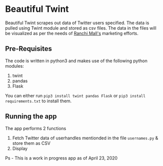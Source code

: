 # Beautiful Twint

Beautiful Twint scrapes out data of Twitter users specified. The data is pulled using Twint module and stored as csv files. The data in the files will be visualized as per the needs of [Ranchi Mall's](https://twitter.com/ranchimallflo "What is Ranchi Mall?") marketing efforts.

## Pre-Requisites
The code is written in python3 and makes use of the following python modules:
1. twint
2. pandas
3. Flask 

You can either run `pip3 install twint pandas Flask` or `pip3 install requirements.txt` to install them.

## Running the app 
The app performs 2 functions
1. Fetch Twitter data of userhandles mentionded in the file `usernames.py` & store them as CSV
2. Display 


Ps - This is a work in progress app as of April 23, 2020
